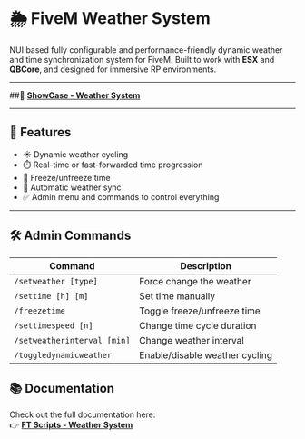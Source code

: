 # 🌦️ FiveM Weather System

NUI based fully configurable and performance-friendly dynamic weather and time synchronization system for FiveM. Built to work with **ESX** and **QBCore**, and designed for immersive RP environments.

---
##📸 **[ShowCase - Weather System](https://www.youtube.com/@ft-scripts)**


---

## 🔧 Features

- ☀️ Dynamic weather cycling  
- ⏱️ Real-time or fast-forwarded time progression  
- 🧊 Freeze/unfreeze time  
- 🔁 Automatic weather sync  
- ✅ Admin menu and commands to control everything

---

## 🛠️ Admin Commands

| Command                      | Description                        |
|------------------------------|------------------------------------|
| `/setweather [type]`         | Force change the weather           |
| `/settime [h] [m]`           | Set time manually                  |
| `/freezetime`                | Toggle freeze/unfreeze time        |
| `/settimespeed [n]`          | Change time cycle duration         |
| `/setweatherinterval [min]`  | Change weather interval            |
| `/toggledynamicweather`      | Enable/disable weather cycling     |

## 📚 Documentation

Check out the full documentation here:  
👉 **[FT Scripts - Weather System](https://ftscripts.gitbook.io/ft-scripts/recources/overview/weather-system)**

